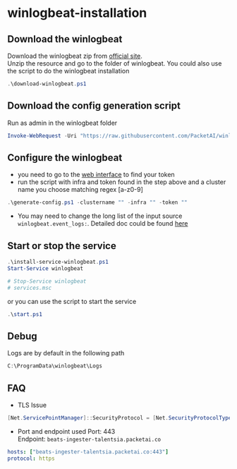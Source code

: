 # winlogbeat-installation
## Download the winlogbeat
Download the winlogbeat zip from [official site](https://www.elastic.co/cn/downloads/beats/winlogbeat).  
Unzip the resource and go to the folder of winlogbeat.
You could also use the script to do the winlogbeat installation
```powershell
.\download-winlogbeat.ps1
```

## Download the config generation script
Run as admin in the winlogbeat folder
```powershell
Invoke-WebRequest -Uri "https://raw.githubusercontent.com/PacketAI/winlogbeat-installation/main/generate-config.ps1" -OutFile generate-config.ps1
```
## Configure the winlogbeat
- you need to go to the [web interface](https://app-talentsia.packetai.co/deploy/agent) to find your token 
- run the script with infra and token found in the step above and a cluster name you choose matching regex [a-z0-9]
```powershell
.\generate-config.ps1 -clustername "" -infra "" -token ""
  ``` 
- You may need to change the long list of the input source ```winlogbeat.event_logs:```. Detailed doc could be found [here](https://www.elastic.co/guide/en/beats/winlogbeat/current/configuration-winlogbeat-options.html)
## Start or stop the service
```powershell
.\install-service-winlogbeat.ps1
Start-Service winlogbeat

# Stop-Service winlogbeat
# services.msc
```
or you can use the script to start the service
```powershell
.\start.ps1
```

## Debug
Logs are by default in the following path
```powershell
C:\ProgramData\winlogbeat\Logs
```
## FAQ
- TLS Issue
```powershell
[Net.ServicePointManager]::SecurityProtocol = [Net.SecurityProtocolType]::Tls12
```
- Port and endpoint used
Port: 443  
Endpoint: `beats-ingester-talentsia.packetai.co`
```yaml
hosts: ["beats-ingester-talentsia.packetai.co:443"]
protocol: https
```

